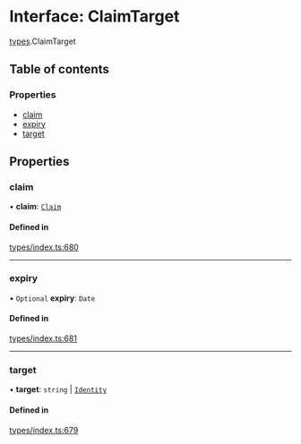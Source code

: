# Interface: ClaimTarget

[types](../wiki/types).ClaimTarget

## Table of contents

### Properties

- [claim](../wiki/types.ClaimTarget#claim)
- [expiry](../wiki/types.ClaimTarget#expiry)
- [target](../wiki/types.ClaimTarget#target)

## Properties

### claim

• **claim**: [`Claim`](../wiki/types#claim)

#### Defined in

[types/index.ts:680](https://github.com/PolymeshAssociation/polymesh-sdk/blob/91c2d2d8/src/types/index.ts#L680)

___

### expiry

• `Optional` **expiry**: `Date`

#### Defined in

[types/index.ts:681](https://github.com/PolymeshAssociation/polymesh-sdk/blob/91c2d2d8/src/types/index.ts#L681)

___

### target

• **target**: `string` \| [`Identity`](../wiki/api.entities.Identity.Identity)

#### Defined in

[types/index.ts:679](https://github.com/PolymeshAssociation/polymesh-sdk/blob/91c2d2d8/src/types/index.ts#L679)
